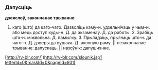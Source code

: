 ### Дапусціць
**дзеяслоў, закончанае трыванне**

1. каго (што) да каго-чаго. Дазволіць каму-н. удзельнічаць у чым-н. або мець доступ куды-н. Д. да экзаменаў. Д. да работы. 2. Зрабіць што-н. міжвольна. Д. памылку. 3. Прыладзіць, прыгнаць што-н. да чаго-н. Д. дзверы да вушака. Д. аконную раму. || незакончанае трыванне: дапускаць. || назоўнік: дапушчэнне.

<a rel="author">[http://rv-blr.com/](http://rv-blr.com/slounik.jsp?letterId=0&maskId=0&pageId=801)</a>
